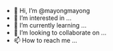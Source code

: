 - 👋 Hi, I’m @mayongmayong
- 👀 I’m interested in ...
- 🌱 I’m currently learning ...
- 💞️ I’m looking to collaborate on ...
- 📫 How to reach me ...

<!---
mayongmayong/mayongmayong is a ✨ special ✨ repository because its `README.md` (this file) appears on your GitHub profile.
You can click the Preview link to take a look at your changes.
--->
